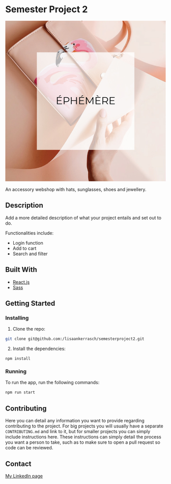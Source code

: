 # Semester Project 2

![Ephemere](images/ephemere-details.jpg)

An accessory webshop with hats, sunglasses, shoes and jewellery. 

## Description

Add a more detailed description of what your project entails and set out to do.


Functionalities include: 

- Login function
- Add to cart
- Search and filter

## Built With


- [React.js](https://reactjs.org/)
- [Sass](https://sass-lang.com/)


## Getting Started

### Installing

1. Clone the repo:

```bash
git clone git@github.com:/lisaankerrasch/semesterproject2.git
```

2. Install the dependencies:

```
npm install 
```

### Running

To run the app, run the following commands:

```bash
npm run start
```

## Contributing

Here you can detail any information you want to provide regarding contributing to the project. For big projects you will usually have a separate `CONTRIBUTING.md` and link to it, but for smaller projects you can simply include instructions here. These instructions can simply detail the process you want a person to take, such as to make sure to open a pull request so code can be reviewed.

## Contact

[My LinkedIn page](www.linkedin.com)


